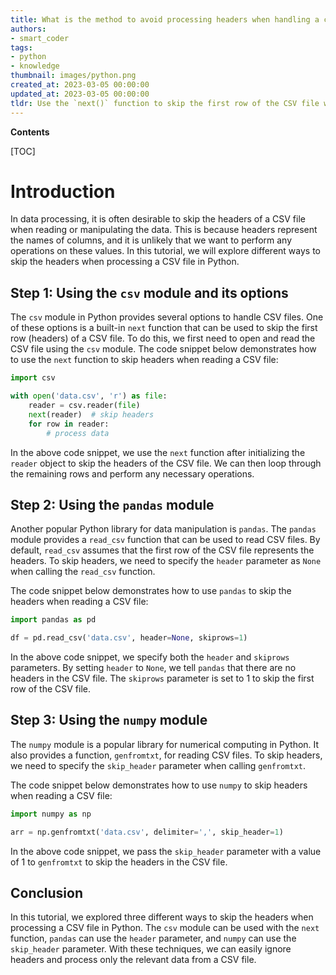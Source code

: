 ```yaml
---
title: What is the method to avoid processing headers when handling a csv file with python?
authors:
- smart_coder
tags:
- python
- knowledge
thumbnail: images/python.png
created_at: 2023-03-05 00:00:00
updated_at: 2023-03-05 00:00:00
tldr: Use the `next()` function to skip the first row of the CSV file which contains the headers.
---
```


**Contents**

[TOC]

# Introduction
In data processing, it is often desirable to skip the headers of a CSV file when reading or manipulating the data. This is because headers represent the names of columns, and it is unlikely that we want to perform any operations on these values. In this tutorial, we will explore different ways to skip the headers when processing a CSV file in Python.

## Step 1: Using the `csv` module and its options

The `csv` module in Python provides several options to handle CSV files. One of these options is a built-in `next` function that can be used to skip the first row (headers) of a CSV file. To do this, we first need to open and read the CSV file using the `csv` module. The code snippet below demonstrates how to use the `next` function to skip headers when reading a CSV file:

```python
import csv

with open('data.csv', 'r') as file:
    reader = csv.reader(file)
    next(reader)  # skip headers
    for row in reader:
        # process data
```

In the above code snippet, we use the `next` function after initializing the `reader` object to skip the headers of the CSV file. We can then loop through the remaining rows and perform any necessary operations.

## Step 2: Using the `pandas` module

Another popular Python library for data manipulation is `pandas`. The `pandas` module provides a `read_csv` function that can be used to read CSV files. By default, `read_csv` assumes that the first row of the CSV file represents the headers. To skip headers, we need to specify the `header` parameter as `None` when calling the `read_csv` function.

The code snippet below demonstrates how to use `pandas` to skip the headers when reading a CSV file:

```python
import pandas as pd

df = pd.read_csv('data.csv', header=None, skiprows=1)
```

In the above code snippet, we specify both the `header` and `skiprows` parameters. By setting `header` to `None`, we tell `pandas` that there are no headers in the CSV file. The `skiprows` parameter is set to 1 to skip the first row of the CSV file.

## Step 3: Using the `numpy` module

The `numpy` module is a popular library for numerical computing in Python. It also provides a function, `genfromtxt`, for reading CSV files. To skip headers, we need to specify the `skip_header` parameter when calling `genfromtxt`.

The code snippet below demonstrates how to use `numpy` to skip headers when reading a CSV file:

```python
import numpy as np

arr = np.genfromtxt('data.csv', delimiter=',', skip_header=1)
```

In the above code snippet, we pass the `skip_header` parameter with a value of 1 to `genfromtxt` to skip the headers in the CSV file.

## Conclusion

In this tutorial, we explored three different ways to skip the headers when processing a CSV file in Python. The `csv` module can be used with the `next` function, `pandas` can use the `header` parameter, and `numpy` can use the `skip_header` parameter. With these techniques, we can easily ignore headers and process only the relevant data from a CSV file.
